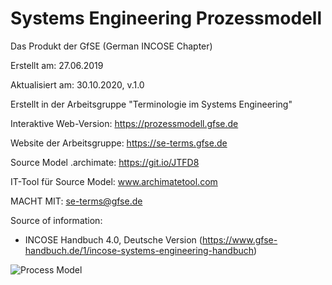# Systems Engineering Prozessmodell
Das Produkt der GfSE (German INCOSE Chapter)

Erstellt am: 27.06.2019

Aktualisiert am: 30.10.2020, v.1.0

Erstellt in der Arbeitsgruppe "Terminologie im Systems Engineering"

Interaktive Web-Version: https://prozessmodell.gfse.de

Website der Arbeitsgruppe: https://se-terms.gfse.de

Source Model .archimate: https://git.io/JTFD8

IT-Tool für Source Model: www.archimatetool.com

MACHT MIT: se-terms@gfse.de


Source of information:
- INCOSE Handbuch 4.0, Deutsche Version (https://www.gfse-handbuch.de/1/incose-systems-engineering-handbuch)

![Process Model](https://alef1986.github.io/Systems-Engineering-Process-Model/extDocsImages/prozessmodell.png) 
